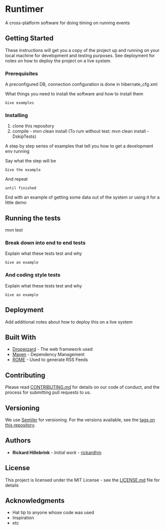 # Runtimer

A cross-platform software for doing timing on running events

## Getting Started

These instructions will get you a copy of the project up and running on your local machine for development and testing purposes. See deployment for notes on how to deploy the project on a live system.

### Prerequisites

A preconfigured DB, connection configuration is done in hibernate_cfg.xml 

What things you need to install the software and how to install them

```
Give examples
```

### Installing

1. clone this repository
1. compile - mvn clean install (To rum without test: mvn clean install -DskipTests)

A step by step series of examples that tell you how to get a development env running

Say what the step will be

```
Give the example
```

And repeat

```
until finished
```

End with an example of getting some data out of the system or using it for a little demo

## Running the tests

mvn test

### Break down into end to end tests

Explain what these tests test and why

```
Give an example
```

### And coding style tests

Explain what these tests test and why

```
Give an example
```

## Deployment

Add additional notes about how to deploy this on a live system

## Built With

* [Dropwizard](http://www.dropwizard.io/1.0.2/docs/) - The web framework used
* [Maven](https://maven.apache.org/) - Dependency Management
* [ROME](https://rometools.github.io/rome/) - Used to generate RSS Feeds

## Contributing

Please read [CONTRIBUTING.md](https://gist.github.com/PurpleBooth/b24679402957c63ec426) for details on our code of conduct, and the process for submitting pull requests to us.

## Versioning

We use [SemVer](http://semver.org/) for versioning. For the versions available, see the [tags on this repository](https://github.com/your/project/tags). 

## Authors

* **Rickard Hillebrink** - *Initial work* - [rickardhm](https://github.com/rickardhm)

## License

This project is licensed under the MIT License - see the [LICENSE.md](LICENSE.md) file for details

## Acknowledgments

* Hat tip to anyone whose code was used
* Inspiration
* etc

